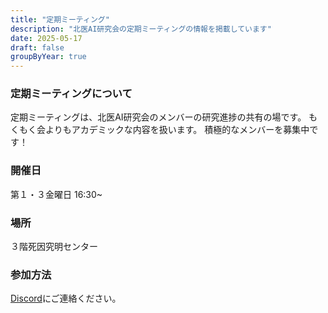 ```yaml
---
title: "定期ミーティング"
description: "北医AI研究会の定期ミーティングの情報を掲載しています"
date: 2025-05-17
draft: false
groupByYear: true
---
```


### 定期ミーティングについて
定期ミーティングは、北医AI研究会のメンバーの研究進捗の共有の場です。
もくもく会よりもアカデミックな内容を扱います。
積極的なメンバーを募集中です！

### 開催日
第１・３金曜日 16:30~

### 場所
３階死因究明センター

### 参加方法
[Discord](https://discord.gg/t9kKpVHtyj)にご連絡ください。 